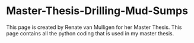 # Master-Thesis-Drilling-Mud-Sumps
This page is created by Renate van Mulligen for her Master Thesis.
This page contains all the python coding that is used in my master thesis.
